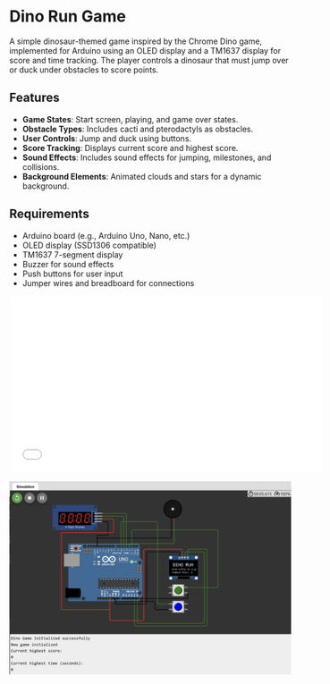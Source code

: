 # Dino Run Game

A simple dinosaur-themed game inspired by the Chrome Dino game, implemented for Arduino using an OLED display and a TM1637 display for score and time tracking. The player controls a dinosaur that must jump over or duck under obstacles to score points.

## Features

- **Game States**: Start screen, playing, and game over states.
- **Obstacle Types**: Includes cacti and pterodactyls as obstacles.
- **User  Controls**: Jump and duck using buttons.
- **Score Tracking**: Displays current score and highest score.
- **Sound Effects**: Includes sound effects for jumping, milestones, and collisions.
- **Background Elements**: Animated clouds and stars for a dynamic background.

## Requirements

- Arduino board (e.g., Arduino Uno, Nano, etc.)
- OLED display (SSD1306 compatible)
- TM1637 7-segment display
- Buzzer for sound effects
- Push buttons for user input
- Jumper wires and breadboard for connections

<iframe width="560" height="315" src="simulation.mp4" frameborder="0" allow="accelerometer; autoplay; clipboard-write; encrypted-media; gyroscope; picture-in-picture" allowfullscreen></iframe>

![Game Setup](setup.png) 
